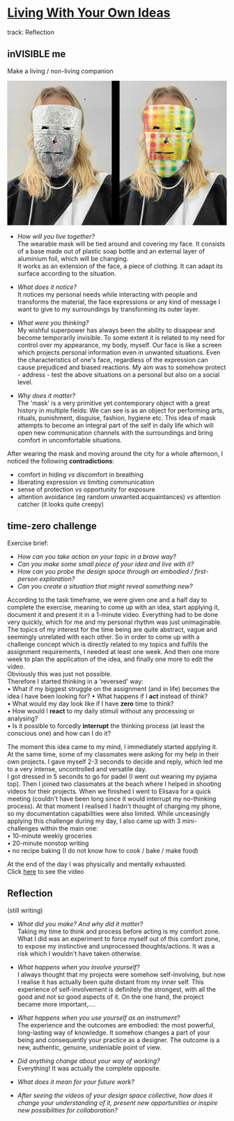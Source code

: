 # [Living With Your Own Ideas](https://fablabbcn.github.io/mdef-docs/academic_year_2022_23/term_1_2022_23/living_with_your_own_ideas_2022_23/)  
track: Reflection    


## inVISIBLE me  
Make a living / non-living companion  

![](companion.jpg)   


- *How will you live together?*  
The wearable mask will be tied around and covering my face. It consists of a base made out of plastic soap bottle and an external layer of aluminium foil, which will be changing.   
It works as an extension of the face, a piece of clothing. It can adapt its surface according to the situation.  

- *What does it notice?*  
It notices my personal needs while interacting with people and transforms the material, the face expressions or any kind of message I want to give to my surroundings by transforming its outer layer.  

- *What were you thinking?*   
My wishful superpower has always been the ability to disappear and become temporarily invisible. To some extent it is related to my need for control over my appearance, my body, myself. Our face is like a screen which projects personal information even in unwanted situations. Even the characteristics of one's face, regardless of the expression can cause prejudiced and biased reactions. My aim was to somehow protect - address - test the above situations on a personal but also on a social level.  

- *Why does it matter?*  
The 'mask' is a very primitive yet contemporary object with a great history in multiple fields: We can see is as an object for performing arts, rituals, punishment, disguise, fashion, hygiene etc. This idea of mask attempts to become an integral part of the self in daily life which will open new communication channels with the surroundings and bring comfort in uncomfortable situations.    

After wearing the mask and moving around the city for a whole afternoon, I noticed the following **contradictions**:  
- comfort in hiding *vs* discomfort in breathing  
- liberating expression *vs* limiting communication  
- sense of protection *vs* opportunity for exposure    
- attention avoidance (eg random unwanted acquaintances) *vs* attention catcher (it looks quite creepy)  

## time-zero challenge  
Exercise brief:  
- *How can you take action on your topic in a brave way?*  
- *Can you make some small piece of your idea and live with it?*  
- *How can you probe the design space through an embodied / first-person exploration?*  
- *Can you create a situation that might reveal something new?*  

According to the task timeframe, we were given one and a half day to complete the exercise, meaning to come up with an idea, start applying it, document it and present it in a 1-minute video. Everything had to be done very quickly, which for me and my personal rhythm was just unimaginable. The topics of my interest for the time being are quite abstract, vague and seemingly unrelated with each other. So in order to come up with a challenge concept which is directly related to my topics and fulfils the assignment requirements, I needed at least one week. And then one more week to plan the application of the idea, and finally one more to edit the video.   
Obviously this was just not possible.  
Therefore I started thinking in a 'reversed' way:  
• What if my biggest struggle on the assignment (and in life) becomes the idea I have been looking for?
• What happens if I **act** instead of think?   
• What would my day look like if I have **zero** time to think?   
• How would I **react** to my daily stimuli without any processing or analysing?  
• Is it possible to forcedly **interrupt** the thinking process (at least the conscious one) and how can I do it?    

The moment this idea came to my mind, I immediately started applying it.  
At the same time, some of my classmates were asking for my help in their own projects. I gave myself 2-3 seconds to decide and reply, which led me to a very intense, uncontrolled and versatile day.  
I got dressed in 5 seconds to go for padel (I went out wearing my pyjama top). Then I joined two classmates at the beach where I helped in shooting videos for their projects. When we finished I went to Elisava for a quick meeting (couldn't have been long since it would interrupt my no-thinking process). At that moment I realised I hadn't thought of charging my phone, so my documentation capabilities were also limited. While unceasingly applying this challenge during my day, I also came up with 3 mini-challenges within the main one:  
• 10-minute weekly groceries  
• 20-minute nonstop writing  
• no recipe baking (I do not know how to cook / bake / make food)   

At the end of the day I was physically and mentally exhausted.  
Click [here](https://vimeo.com/manage/videos/767849850?embedded=false&source=video_title&owner=188260103) to see the video  


## Reflection  
(still writing)

- *What did you make? And why did it matter?*  
Taking my time to think and process before acting is my comfort zone. What I did was an experiment to force myself out of this comfort zone, to expose my instinctive and unprocessed thoughts/actions. It was a risk which I wouldn't have taken otherwise.  

- *What happens when you involve yourself?*  
I always thought that my projects were somehow self-involving, but now I realise it has actually been quite distant from my inner self. This experience of self-involvement is definitely the strongest, with all the good and not so good aspects of it. On the one hand, the project became more important,....  

- *What happens when you use yourself as an instrument?*  
The experience and the outcomes are embodied: the most powerful, long-lasting way of knowledge. It somehow changes a part of your being and consequently your practice as a designer. The outcome is a new, authentic, genuine, undeniable point of view.  

- *Did anything change about your way of working?*  
Everything! It was actually the complete opposite.  

- *What does it mean for your future work?*  

- *After seeing the videos of your design space collective, how does it change your understanding of it, present new opportunities or inspire new possibilities for collaboration?*  
